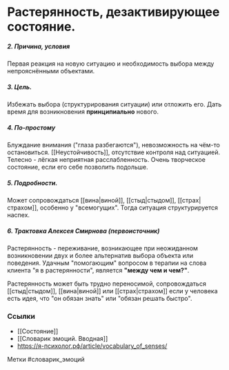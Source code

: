 #  Растерянность, дезактивирующее состояние.

##### 2. Причина, условия
Первая реакция на новую ситуацию и необходимость выбора между непрояснёнными объектами.

##### 3. Цель.
Избежать выбора (структурирования ситуации) или отложить его. 
Дать время для возникновения **принципиально** нового.

##### 4. По-простому
Блуждание внимания ("глаза разбегаются"), невозможность на чём-то остановиться.
[[Неустойчивость]], отсутствие контроля над ситуацией.
Телесно - лёгкая неприятная расслабленность. 
Очень творческое состояние, если его себе позволить подольше.

##### 5. Подробности.
Может сопровождаться [[вина|виной]], [[стыд|стыдом]], [[страх|страхом]], особенно у "всемогущих". Тогда ситуация структурируется наспех.

##### 6. Трактовка Алексея Смирнова (первоисточник)
Растерянность - переживание, возникающее при неожиданном возникновении двух и более альтернатив выбора объекта или поведения. 
Удачным "помогающим" вопросом в терапии на слова клиента "я в растерянности", является **"между чем и чем?"**. 

Растерянность может быть трудно переносимой, сопровождаться [[стыд|стыдом]], [[вина|виной]] или [[страх|страхом]] если у человека есть идея, что "он обязан знать" или "обязан решать быстро".


### Ссылки
- [[Состояние]]
- [[Словарик эмоций. Вводная]]
- https://я-психолог.рф/article/vocabulary_of_senses/

Метки #словарик_эмоций 





